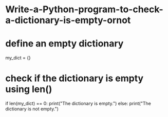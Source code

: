 # Write-a-Python-program-to-check-a-dictionary-is-empty-ornot
# define an empty dictionary
my_dict = {}
# check if the dictionary is empty using len()
if len(my_dict) == 0:
print("The dictionary is empty.")
else:
print("The dictionary is not empty.")
